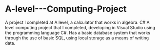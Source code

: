 # A-level---Computing-Project
A project I completed at A level, a calculator that works in algebra. C#
A level computing project that I completed, developing in Visual Studio using the programming language C#.
Has a basic database system that works through the use of basic SQL, using local storage as a means of writing data.